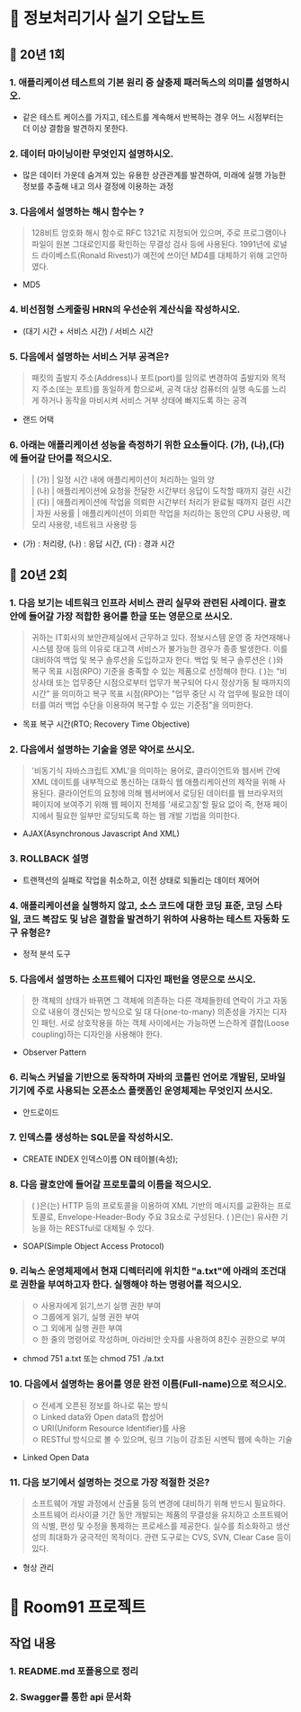 # 📌 정보처리기사 실기 오답노트

## 📖 20년 1회

### 1. 애플리케이션 테스트의 기본 원리 중 살충제 패러독스의 의미를 설명하시오.
- 같은 테스트 케이스를 가지고, 테스트를 계속해서 반복하는 경우 어느 시점부터는 더 이상 결함을 발견하지 못한다.

### 2. 데이터 마이닝이란 무엇인지 설명하시오.
- 많은 데이터 가운데 숨겨져 있는 유용한 상관관계를 발견하여, 미래에 실행 가능한 정보를 추출해 내고 의사 결정에 이용하는 과정

### 3. 다음에서 설명하는 해시 함수는 ?
> 128비트 암호화 해시 함수로 RFC 1321로 지정되어 있으며, 주로 프로그램이나 파일이 원본 그대로인지를 확인하는 무결성 검사 등에 사용된다. 1991년에 로널드 라이베스트(Ronald Rivest)가 예전에 쓰이던 MD4를 대체하기 위해 고안하였다.
- MD5

### 4. 비선점형 스케줄링 HRN의 우선순위 계산식을 작성하시오.
- (대기 시간 + 서비스 시간) / 서비스 시간

### 5. 다음에서 설명하는 서비스 거부 공격은?
> 패킷의 출발지 주소(Address)나 포트(port)를 임의로 변경하여 출발지와 목적지 주소(또는 포트)를 동일하게 함으로써, 공격 대상 컴퓨터의 실행 속도를 느리게 하거나 동작을 마비시켜 서비스 거부 상태에 빠지도록 하는 공격
- 랜드 어택

### 6. 아래는 애플리케이션 성능을 측정하기 위한 요소들이다. (가), (나),(다)에 들어갈 단어를 적으시오.
>| (가) | 일정 시간 내에 애플리케이션이 처리하는 일의 양  
| (나) | 애플리케이션에 요청을 전달한 시간부터 응답이 도착할 때까지 걸린 시간  
| (다) | 애플리케이션에 작업을 의뢰한 시간부터 처리가 완료될 때까지 걸린 시간  
| 자원 사용률 | 애플리케이션이 의뢰한 작업을 처리하는 동안의 CPU 사용량, 메모리 사용량, 네트워크 사용량 등
- (가) : 처리량, (나) : 응답 시간, (다) : 경과 시간

## 📖 20년 2회

### 1. 다음 보기는 네트워크 인프라 서비스 관리 실무와 관련된 사례이다. 괄호안에 들어갈 가장 적합한 용어를 한글 또는 영문으로 쓰시오.

> 귀하는 IT회사의 보안관제실에서 근무하고 있다. 정보시스템 운영 중 자연재해나 시스템 장애 등의 이유로 대고객 서비스가 불가능한 경우가 종종 발생한다. 이를 대비하여 백업 및 복구 솔루션을 도입하고자 한다.
백업 및 복구 솔루션은 (            )와 복구 목표 시점(RPO) 기준을 충족할 수 있는 제품으로 선정해야 한다. (           )는 “비상사태 또는 업무중단 시점으로부터 업무가 복구되어 다시 정상가동 될 때까지의 시간” 을 의미하고 복구 목표 시점(RPO)는 "업무 중단 시 각 업무에 필요한 데이터를 여러 백업 수단을 이용하여 복구할 수 있는 기준점"을 의미한다.
- 목표 복구 시간(RTO; Recovery Time Objective)

### 2. 다음에서 설명하는 기술을 영문 약어로 쓰시오.
> '비동기식 자바스크립트 XML'을 의미하는 용어로, 클라이언트와 웹서버 간에 XML 데이트를 내부적으로 통신하는 대화식 웹 애플리케이션의 제작을 위해 사용된다. 클라이언트의 요청에 의해 웹서버에서 로딩된 데이터를 웹 브라우저의 페이지에 보여주기 위해 웹 페이지 전체를 '새로고침'할 필요 없이 즉, 현재 페이지에서 필요한 일부만 로딩되도록 하는 웹 개발 기법을 의미한다.
- AJAX(Asynchronous Javascript And XML)

### 3. ROLLBACK 설명
- 트랜잭션의 실패로 작업을 취소하고, 이전 상태로 되돌리는 데이터 제어어

### 4. 애플리케이션을 실행하지 않고, 소스 코드에 대한 코딩 표준, 코딩 스타일, 코드 복잡도 및 남은 결함을 발견하기 위하여 사용하는 테스트 자동화 도구 유형은?
- 정적 분석 도구

### 5. 다음에서 설명하는 소프트웨어 디자인 패턴을 영문으로 쓰시오.
> 한 객체의 상태가 바뀌면 그 객체에 의존하는 다른 객체들한테 연락이 가고 자동으로 내용이 갱신되는 방식으로 일 대 다(one-to-many) 의존성을 가지는 디자인 패턴. 
서로 상호작용을 하는 객체 사이에서는 가능하면 느슨하게 결합(Loose coupling)하는 디자인을 사용해야 한다.
- Observer Pattern

### 6. 리눅스 커널을 기반으로 동작하며 자바의 코틀린 언어로 개발된, 모바일 기기에 주로 사용되는 오픈소스 플랫폼인 운영체제는 무엇인지 쓰시오.
- 안드로이드

### 7. 인덱스를 생성하는 SQL문을 작성하시오.
- CREATE INDEX 인덱스이름 ON 테이블(속성);

### 8. 다음 괄호안에 들어갈 프로토콜의 이름을 적으시오.
> (              )은(는) HTTP 등의 프로토콜을 이용하여 XML 기반의 메시지를 교환하는 프로토콜로, Envelope-Header-Body 주요 3요소로 구성된다. (              )은(는) 유사한 기능을 하는 RESTful로 대체될 수 있다.
- SOAP(Simple Object Access Protocol)

### 9. 리눅스 운영체제에서 현재 디렉터리에 위치한 "a.txt"에 아래의 조건대로 권한을 부여하고자 한다. 실행해야 하는 명령어를 적으시오.
> ㅇ 사용자에게 읽기,쓰기 실행 권한 부여  
ㅇ 그룹에게 읽기, 실행 권한 부여  
ㅇ 그 외에게 실행 권한 부여  
ㅇ 한 줄의 명령어로 작성하며, 아라비안 숫자를 사용하여 8진수 권한으로 부여
- chmod 751 a.txt 또는 chmod 751 ./a.txt

### 10. 다음에서 설명하는 용어를 영문 완전 이름(Full-name)으로 적으시오.
> ㅇ 전세계 오픈된 정보를 하나로 묶는 방식  
ㅇ Linked data와 Open data의 합성어  
ㅇ URI(Uniform Resource Identifier)를 사용  
ㅇ RESTful 방식으로 볼 수 있으며, 링크 기능이 강조된 시멘틱 웹에 속하는 기술
- Linked Open Data

### 11. 다음 보기에서 설명하는 것으로 가장 적절한 것은?
> 소프트웨어 개발 과정에서 산출물 등의 변경에 대비하기 위해 반드시 필요하다. 소프트웨어 리사이클 기간 동안 개발되는 제품의 무결성을 유지하고 소프트웨어의 식별, 편성 및 수정을 통제하는 프로세스를 제공한다. 실수를 최소화하고 생산성의 최대화가 궁극적인 목적이다. 관련 도구로는 CVS, SVN, Clear Case 등이 있다.
- 형상 관리

# 📌 Room91 프로젝트

## 작업 내용

### 1. README.md 포폴용으로 정리

### 2. Swagger를 통한 api 문서화